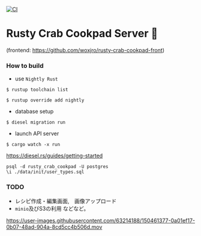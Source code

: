 [![CI](https://github.com/woxjro/rusty-crab-cookpad-server/actions/workflows/main.yml/badge.svg)](https://github.com/woxjro/rusty-crab-cookpad-server/actions/workflows/main.yml)
# Rusty Crab Cookpad Server 🦀

(frontend: https://github.com/woxjro/rusty-crab-cookpad-front)

### How to build
- use `Nightly Rust`

`$ rustup toolchain list`

`$ rustup override add nightly`


- database setup

`$ diesel migration run`

- launch API server

`$ cargo watch -x run`

https://diesel.rs/guides/getting-started

`psql -d rusty_crab_cookpad -U postgres`   
`\i ./data/init/user_types.sql`

### TODO
- レシピ作成・編集画面,　画像アップロード
- `minio`及びS3の利用
などなど。


https://user-images.githubusercontent.com/63214188/150461377-0a01ef17-0b07-48ad-904a-8cd5cc4b506d.mov





